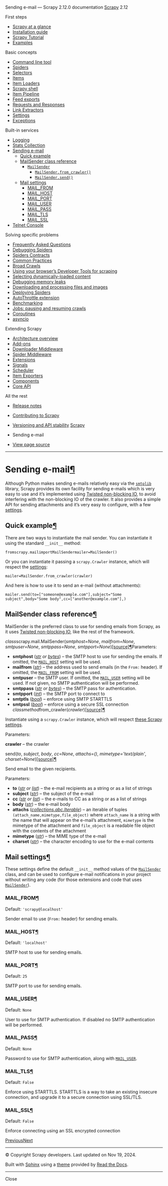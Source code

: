 Sending e-mail — Scrapy 2.12.0 documentation [Scrapy](../index.html)  2.12 

First steps

* [Scrapy at a glance](../intro/overview.html)
* [Installation guide](../intro/install.html)
* [Scrapy Tutorial](../intro/tutorial.html)
* [Examples](../intro/examples.html)

Basic concepts

* [Command line tool](commands.html)
* [Spiders](spiders.html)
* [Selectors](selectors.html)
* [Items](items.html)
* [Item Loaders](loaders.html)
* [Scrapy shell](shell.html)
* [Item Pipeline](item-pipeline.html)
* [Feed exports](feed-exports.html)
* [Requests and Responses](request-response.html)
* [Link Extractors](link-extractors.html)
* [Settings](settings.html)
* [Exceptions](exceptions.html)

Built-in services

* [Logging](logging.html)
* [Stats Collection](stats.html)
* [Sending e-mail](#)
  + [Quick example](#quick-example)
  + [MailSender class reference](#mailsender-class-reference)
    - [`MailSender`](#scrapy.mail.MailSender)
      * [`MailSender.from_crawler()`](#scrapy.mail.MailSender.from_crawler)
      * [`MailSender.send()`](#scrapy.mail.MailSender.send)
  + [Mail settings](#mail-settings)
    - [MAIL\_FROM](#mail-from)
    - [MAIL\_HOST](#mail-host)
    - [MAIL\_PORT](#mail-port)
    - [MAIL\_USER](#mail-user)
    - [MAIL\_PASS](#mail-pass)
    - [MAIL\_TLS](#mail-tls)
    - [MAIL\_SSL](#mail-ssl)
* [Telnet Console](telnetconsole.html)

Solving specific problems

* [Frequently Asked Questions](../faq.html)
* [Debugging Spiders](debug.html)
* [Spiders Contracts](contracts.html)
* [Common Practices](practices.html)
* [Broad Crawls](broad-crawls.html)
* [Using your browser’s Developer Tools for scraping](developer-tools.html)
* [Selecting dynamically-loaded content](dynamic-content.html)
* [Debugging memory leaks](leaks.html)
* [Downloading and processing files and images](media-pipeline.html)
* [Deploying Spiders](deploy.html)
* [AutoThrottle extension](autothrottle.html)
* [Benchmarking](benchmarking.html)
* [Jobs: pausing and resuming crawls](jobs.html)
* [Coroutines](coroutines.html)
* [asyncio](asyncio.html)

Extending Scrapy

* [Architecture overview](architecture.html)
* [Add-ons](addons.html)
* [Downloader Middleware](downloader-middleware.html)
* [Spider Middleware](spider-middleware.html)
* [Extensions](extensions.html)
* [Signals](signals.html)
* [Scheduler](scheduler.html)
* [Item Exporters](exporters.html)
* [Components](components.html)
* [Core API](api.html)

All the rest

* [Release notes](../news.html)
* [Contributing to Scrapy](../contributing.html)
* [Versioning and API stability](../versioning.html)
[Scrapy](../index.html)


* Sending e-mail
* [View page source](../_sources/topics/email.rst.txt)

---

Sending e-mail[¶](#module-scrapy.mail)
======================================

Although Python makes sending e-mails relatively easy via the [`smtplib`](https://docs.python.org/3/library/smtplib.html#module-smtplib) library, Scrapy provides its own facility for sending e-mails which is very easy to use and it’s implemented using [Twisted non-blocking IO](https://docs.twisted.org/en/stable/core/howto/defer-intro.html), to avoid interfering with the non-blocking IO of the crawler. It also provides a simple API for sending attachments and it’s very easy to configure, with a few [settings](#topics-email-settings).

Quick example[¶](#quick-example)
--------------------------------

There are two ways to instantiate the mail sender. You can instantiate it using the standard `__init__` method:

```
fromscrapy.mailimportMailSendermailer=MailSender()
```

Or you can instantiate it passing a `scrapy.Crawler` instance, which will respect the [settings](#topics-email-settings):

```
mailer=MailSender.from_crawler(crawler)
```

And here is how to use it to send an e-mail (without attachments):

```
mailer.send(to=["someone@example.com"],subject="Some subject",body="Some body",cc=["another@example.com"],)
```

MailSender class reference[¶](#mailsender-class-reference)
----------------------------------------------------------

MailSender is the preferred class to use for sending emails from Scrapy, as it uses [Twisted non-blocking IO](https://docs.twisted.org/en/stable/core/howto/defer-intro.html), like the rest of the framework.

*class*scrapy.mail.MailSender(*smtphost=None*, *mailfrom=None*, *smtpuser=None*, *smtppass=None*, *smtpport=None*)[[source]](../_modules/scrapy/mail.html#MailSender)[¶](#scrapy.mail.MailSender)Parameters:

* **smtphost** ([*str*](https://docs.python.org/3/library/stdtypes.html#str) *or* [*bytes*](https://docs.python.org/3/library/stdtypes.html#bytes)) – the SMTP host to use for sending the emails. If omitted, the [`MAIL_HOST`](#std-setting-MAIL_HOST) setting will be used.
* **mailfrom** ([*str*](https://docs.python.org/3/library/stdtypes.html#str)) – the address used to send emails (in the `From:` header). If omitted, the [`MAIL_FROM`](#std-setting-MAIL_FROM) setting will be used.
* **smtpuser** – the SMTP user. If omitted, the [`MAIL_USER`](#std-setting-MAIL_USER) setting will be used. If not given, no SMTP authentication will be performed.
* **smtppass** ([*str*](https://docs.python.org/3/library/stdtypes.html#str) *or* [*bytes*](https://docs.python.org/3/library/stdtypes.html#bytes)) – the SMTP pass for authentication.
* **smtpport** ([*int*](https://docs.python.org/3/library/functions.html#int)) – the SMTP port to connect to
* **smtptls** ([*bool*](https://docs.python.org/3/library/functions.html#bool)) – enforce using SMTP STARTTLS
* **smtpssl** ([*bool*](https://docs.python.org/3/library/functions.html#bool)) – enforce using a secure SSL connection
*classmethod*from\_crawler(*crawler*)[[source]](../_modules/scrapy/mail.html#MailSender.from_crawler)[¶](#scrapy.mail.MailSender.from_crawler)

Instantiate using a `scrapy.Crawler` instance, which will respect [these Scrapy settings](#topics-email-settings).

Parameters:

**crawler** – the crawler

send(*to*, *subject*, *body*, *cc=None*, *attachs=()*, *mimetype='text/plain'*, *charset=None*)[[source]](../_modules/scrapy/mail.html#MailSender.send)[¶](#scrapy.mail.MailSender.send)

Send email to the given recipients.

Parameters:

* **to** ([*str*](https://docs.python.org/3/library/stdtypes.html#str) *or* [*list*](https://docs.python.org/3/library/stdtypes.html#list)) – the e-mail recipients as a string or as a list of strings
* **subject** ([*str*](https://docs.python.org/3/library/stdtypes.html#str)) – the subject of the e-mail
* **cc** ([*str*](https://docs.python.org/3/library/stdtypes.html#str) *or* [*list*](https://docs.python.org/3/library/stdtypes.html#list)) – the e-mails to CC as a string or as a list of strings
* **body** ([*str*](https://docs.python.org/3/library/stdtypes.html#str)) – the e-mail body
* **attachs** ([*collections.abc.Iterable*](https://docs.python.org/3/library/collections.abc.html#collections.abc.Iterable)) – an iterable of tuples `(attach_name,mimetype,file_object)` where `attach_name` is a string with the name that will appear on the e-mail’s attachment, `mimetype` is the mimetype of the attachment and `file_object` is a readable file object with the contents of the attachment
* **mimetype** ([*str*](https://docs.python.org/3/library/stdtypes.html#str)) – the MIME type of the e-mail
* **charset** ([*str*](https://docs.python.org/3/library/stdtypes.html#str)) – the character encoding to use for the e-mail contents

Mail settings[¶](#mail-settings)
--------------------------------

These settings define the default `__init__` method values of the [`MailSender`](#scrapy.mail.MailSender) class, and can be used to configure e-mail notifications in your project without writing any code (for those extensions and code that uses [`MailSender`](#scrapy.mail.MailSender)).

### MAIL\_FROM[¶](#mail-from)

Default: `'scrapy@localhost'`

Sender email to use (`From:` header) for sending emails.

### MAIL\_HOST[¶](#mail-host)

Default: `'localhost'`

SMTP host to use for sending emails.

### MAIL\_PORT[¶](#mail-port)

Default: `25`

SMTP port to use for sending emails.

### MAIL\_USER[¶](#mail-user)

Default: `None`

User to use for SMTP authentication. If disabled no SMTP authentication will be performed.

### MAIL\_PASS[¶](#mail-pass)

Default: `None`

Password to use for SMTP authentication, along with [`MAIL_USER`](#std-setting-MAIL_USER).

### MAIL\_TLS[¶](#mail-tls)

Default: `False`

Enforce using STARTTLS. STARTTLS is a way to take an existing insecure connection, and upgrade it to a secure connection using SSL/TLS.

### MAIL\_SSL[¶](#mail-ssl)

Default: `False`

Enforce connecting using an SSL encrypted connection

 [Previous](stats.html)[Next](telnetconsole.html) 

---

© Copyright Scrapy developers. Last updated on Nov 19, 2024. 

 Built with [Sphinx](https://www.sphinx-doc.org/) using a [theme](https://github.com/readthedocs/sphinx_rtd_theme) provided by [Read the Docs](https://readthedocs.org). 

---

Close